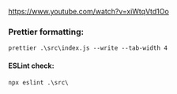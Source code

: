 https://www.youtube.com/watch?v=xiWtqVtd1Oo

### Prettier formatting:    
```prettier .\src\index.js --write --tab-width 4```

#### ESLint check:
```npx eslint .\src\```